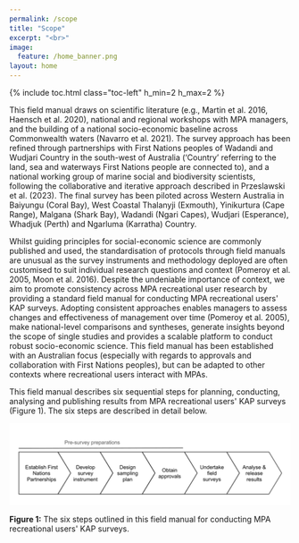 ```yaml
---
permalink: /scope
title: "Scope"
excerpt: "<br>"
image:
  feature: /home_banner.png
layout: home
---
```

{% include toc.html class="toc-left" h_min=2 h_max=2 %}

This field manual draws on scientific literature (e.g., Martin et al. 2016, Haensch et al. 2020), national and regional workshops with MPA managers, and the building of a national socio-economic baseline across Commonwealth waters (Navarro et al. 2021). The survey approach has been refined through partnerships with First Nations peoples of Wadandi and Wudjari Country in the south-west of Australia (‘Country’ referring to the land, sea and waterways First Nations people are connected to), and a national working group of marine social and biodiversity scientists, following the collaborative and iterative approach described in Przeslawski et al. (2023). The final survey has been piloted across Western Australia in Baiyungu (Coral Bay), West Coastal Thalanyji (Exmouth), Yinikurtura (Cape Range), Malgana (Shark Bay), Wadandi (Ngari Capes), Wudjari (Esperance), Whadjuk (Perth) and Ngarluma (Karratha) Country. 

Whilst guiding principles for social-economic science are commonly published and used, the standardisation of protocols through field manuals are unusual as the survey instruments and methodology deployed are often customised to suit individual research questions and context (Pomeroy et al. 2005, Moon et al. 2016). Despite the undeniable importance of context, we aim to promote consistency across MPA recreational user research by providing a standard field manual for conducting MPA recreational users' KAP surveys. Adopting consistent approaches enables managers to assess changes and effectiveness of management over time (Pomeroy et al. 2005), make national-level comparisons and syntheses, generate insights beyond the scope of single studies and provides a scalable platform to conduct robust socio-economic science. This field manual has been established with an Australian focus (especially with regards to approvals and collaboration with First Nations peoples), but can be adapted to other contexts where recreational users interact with MPAs. 

This field manual describes six sequential steps for planning, conducting, analysing and publishing results from MPA recreational users' KAP surveys (Figure 1). The six steps are described in detail below. 

![alt_text](images/figures/figure_1.png "image_tooltip")

**Figure 1:** The six steps outlined in this field manual for conducting MPA recreational users' KAP surveys.
